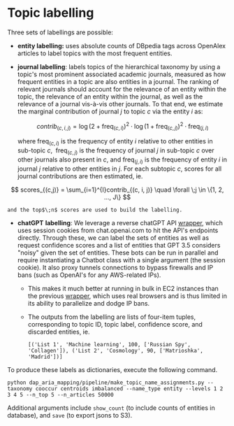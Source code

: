 # Topic labelling

Three sets of labellings are possible:

- **entity labelling:** uses absolute counts of DBpedia tags across OpenAlex articles to label topics with the most frequent entities.
- **journal labelling**: labels topics of the hierarchical taxonomy by using a topic's most prominent associated academic journals, measured as how frequent entities in a topic are also entities in a journal. The ranking of relevant journals should account for the relevance of an entity within the topic, the relevance of an entity within the journal, as well as the relevance of a journal vis-à-vis other journals. To that end, we estimate the marginal contribution of journal $j$ to topic $c$ via the entity $i$ as:

  $$
  contrib_{(c,i,j)} = \log\left(2 + \text{freq}_{(c,i)}\right)^2\cdot\log\left(1 + \text{freq}_{(c,j)}\right)^2 \cdot \text{freq}_{(j,i)}
  $$

  where$\;\text{freq}_{(c,i)}$ is the frequency of entity $i$ relative to other entities in sub-topic $c$, $\;\text{freq}_{(c,j)}$ is the frequency of journal $j$ in sub-topic $c$ over other journals also present in $c$, and $\text{freq}_{(j,i)}$ is the frequency of entity $i$ in journal $j$ relative to other entities in $j$. For each subtopic $c$, scores for all journal contributions are then estimated, ie.

$$
scores_{(c,j)} = \sum_{i=1}^{I}contrib_{(c, i, j)} \quad \forall \;j \in \{1, 2, ..., J\}
$$

    and the top$\;n$ scores are used to build the labelling.

- **chatGPT** **labelling**: We leverage a reverse chatGPT API [wrapper](https://github.com/acheong08/ChatGPT#v1-standard-chatgpt), which uses session cookies from chat.openai.com to hit the API's endpoints directly. Through these, we can label the sets of entities as well as request confidence scores and a list of entities that GPT 3.5 considers "noisy" given the set of entities. These bots can be run in parallel and require instantiating a Chatbot class with a single argument (the session cookie). It also proxy tunnels connections to bypass firewalls and IP bans (such as OpenAI's for any AWS-related IPs).

  - This makes it much better at running in bulk in EC2 instances than the previous [wrapper](https://github.com/mmabrouk/chatgpt-wrapper), which uses real browsers and is thus limited in its ability to parallelize and dodge IP bans.
  - The outputs from the labelling are lists of four-item tuples, corresponding to topic ID, topic label, confidence score, and discarded entities, ie.

    `[('List 1', 'Machine learning', 100, ['Russian Spy', 'Collagen']), ('List 2', 'Cosmology', 90, ['Matrioshka', 'Madrid'])]`

To produce these labels as dictionaries, execute the following command.

`python dap_aria_mapping/pipeline/make_topic_name_assignments.py --taxonomy cooccur centroids imbalanced --name_type entity --levels 1 2 3 4 5 --n_top 5 --n_articles 50000`

Additional arguments include `show_count` (to include counts of entities in database), and `save` (to export jsons to S3).

